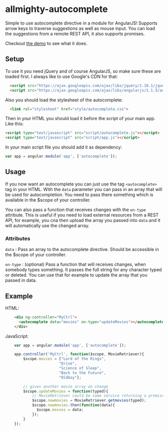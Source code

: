 allmighty-autocomplete
======================

Simple to use autocomplete directive in a module for AngularJS!
Supports arrow keys to traverse suggestions as well as mouse input. 
You can load the suggestions from a remote REST API, it also supports promises. 

Checkout [the demo](http://justgoscha.github.io/allmighty-autocomplete/) to see what it does.

## Setup

To use it you need jQuery and of course AngularJS, so make sure these are loaded first. I always like to use Google's CDN for that:

```html
  <script src="https://ajax.googleapis.com/ajax/libs/jquery/1.10.1/jquery.min.js"></script>
  <script src="https://ajax.googleapis.com/ajax/libs/angularjs/1.1.5/angular.min.js"></script>
```

Also you should load the stylesheet of the autocomplete:

```html
  <link rel="stylesheet" href="style/autocomplete.css">
```

Then in your HTML you should load it before the script of your main app. Like this:

```html
<script type="text/javascript" src="script/autocomplete.js"></script>
<script type="text/javascript" src="script/app.js"></script>
```

In your main script file you should add it as dependency:

```javascript
var app = angular.module('app', ['autocomplete']);
```

## Usage

If you now want an autocomplete you can just use the tag `<autocomplete>` tag in your HTML. With the `data` parameter you can pass in an array that will be used for autocompletion. You need to pass there something which is available in the $scope of your controller. 

You can also pass a function that receives changes with the `on-type` attribute. This is useful if you need to load external resources from a REST API, for example, you cna then upload the array you passed into `data` and it will automatically use the changed array.

### Attributes

`data` : Pass an array to the autocomplete directive. Should be accessible in the $scope of your controller.

`on-type` : (optional) Pass a function that will receives changes, when somebody types something. It passes the full string for any character typed or deleted. You can use that for example to update the array that you passed in data.

## Example

HTML: 
```html
    <div ng-controller="MyCtrl">  
      <autocomplete data="movies" on-type="updateMovies"></autocomplete>
    </div>
```

JavaScript:
```javascript
	var app = angular.module('app', ['autocomplete']);

	app.controller('MyCtrl', function($scope, MovieRetriever){
		$scope.movies = ["Lord of the Rings",
		 				"Drive",
		 				"Science of Sleep",
		 				"Back to the Future",
		 				"Oldboy"];

		// gives another movie array on change
		$scope.updateMovies = function(typed){
			// MovieRetriever could be some service returning a promise
		    $scope.newmovies = MovieRetriever.getmovies(typed);
		    $scope.newmovies.then(function(data){
		      $scope.movies = data;
		    });
		}
	});

```


